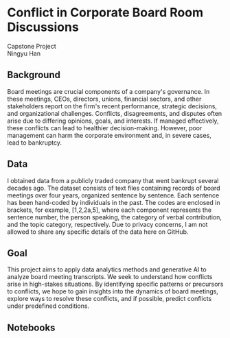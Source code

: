 # Conflict in Corporate Board Room Discussions 
Capstone Project <br>
Ningyu Han
## Background
Board meetings are crucial components of a company's governance. In these meetings, CEOs, directors, unions, financial sectors, and other stakeholders report on the firm's recent performance, strategic decisions, and organizational challenges. Conflicts, disagreements, and disputes often arise due to differing opinions, goals, and interests. If managed effectively, these conflicts can lead to healthier decision-making. However, poor management can harm the corporate environment and, in severe cases, lead to bankruptcy.
## Data
I obtained data from a publicly traded company that went bankrupt several decades ago. The dataset consists of text files containing records of board meetings over four years, organized sentence by sentence. Each sentence has been hand-coded by individuals in the past. The codes are enclosed in brackets, for example, [1,2,2a,5], where each component represents the sentence number, the person speaking, the category of verbal contribution, and the topic category, respectively. Due to privacy concerns, I am not allowed to share any specific details of the data here on GitHub.
## Goal
This project aims to apply data analytics methods and generative AI to analyze board meeting transcripts. We seek to understand how conflicts arise in high-stakes situations. By identifying specific patterns or precursors to conflicts, we hope to gain insights into the dynamics of board meetings, explore ways to resolve these conflicts, and if possible, predict conflicts under predefined conditions.
## Notebooks

